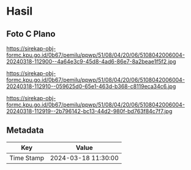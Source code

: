 # Hasil

## Foto C Plano

https://sirekap-obj-formc.kpu.go.id/0b67/pemilu/ppwp/51/08/04/20/06/5108042006004-20240318-112900--4a64e3c9-45d8-4ad6-86e7-8a2beae1f5f2.jpg

https://sirekap-obj-formc.kpu.go.id/0b67/pemilu/ppwp/51/08/04/20/06/5108042006004-20240318-112910--059625d0-65e1-463d-b368-c8119eca34c6.jpg

https://sirekap-obj-formc.kpu.go.id/0b67/pemilu/ppwp/51/08/04/20/06/5108042006004-20240318-112919--2b796142-bc13-44d2-980f-bd763f84c7f7.jpg


## Metadata

| Key        | Value               |
| ---------- | ------------------- |
| Time Stamp | 2024-03-18 11:30:00 |



